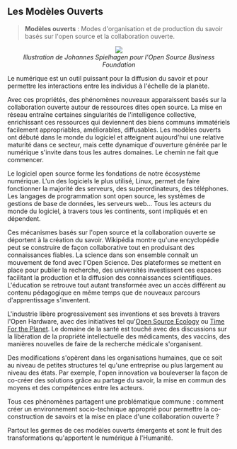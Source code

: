 ## Les Modèles Ouverts

> **Modèles ouverts** : Modes d'organisation et de production du savoir basés sur l'open source et la collaboration ouverte.

<p align="center" width="100%">
    <img src="https://raw.githubusercontent.com/Open-Models/Brique/main/images/modele_ouverts.png">
    <br>
    <i>Illustration de Johannes Spielhagen pour l'Open Source Business Foundation</i>
</p>

Le numérique est un outil puissant pour la diffusion du savoir et pour permettre les interactions entre les individus à l'échelle de la planète.

Avec ces propriétés, des phénomènes nouveaux apparaissent basés sur la collaboration ouverte autour de ressources dites open source. La mise en réseau entraîne certaines singularités de l'intelligence collective, enrichissant ces ressources qui deviennent des biens communs immatériels facilement appropriables, améliorables, diffusables. Les modèles ouverts ont débuté dans le monde du logiciel et atteignent aujourd'hui une relative maturité dans ce secteur, mais cette dynamique d'ouverture générée par le numérique s'invite dans tous les autres domaines. Le chemin ne fait que commencer.

Le logiciel open source forme les fondations de notre écosystème numérique. L'un des logiciels le plus utilisé, Linux, permet de faire fonctionner la majorité des serveurs, des superordinateurs, des téléphones. Les langages de programmation sont open source, les systèmes de gestions de base de données, les serveurs web... Tous les acteurs du monde du logiciel, à travers tous les continents, sont impliqués et en dépendent.

Ces mécanismes basés sur l'open source et la collaboration ouverte se déportent à la création du savoir. Wikipédia montre qu'une encyclopédie peut se construire de façon collaborative tout en produisant des connaissances fiables. La science dans son ensemble connaît un mouvement de fond avec l'Open Science. Des plateformes se mettent en place pour publier la recherche, des universités investissent ces espaces facilitant la production et la diffusion des connaissances scientifiques. L'éducation se retrouve tout autant transformée avec un accès différent au contenu pédagogique en même temps que de nouveaux parcours d'apprentissage s'inventent.

L'industrie libère progressivement ses inventions et ses brevets à travers l'Open Hardware, avec des initiatives tel qu'[Open Source Ecology](https://www.opensourceecology.org/) ou [Time For the Planet](https://www.time-planet.com/fr). Le domaine de la santé est touché avec des discussions sur la libération de la propriété intellectuelle des médicaments, des vaccins, des manières nouvelles de faire de la recherche médicale s'organisent.

Des modifications s'opèrent dans les organisations humaines, que ce soit au niveau de petites structures tel qu'une entreprise ou plus largement au niveau des états. Par exemple, l'open innovation va bouleverser la façon de co-créer des solutions grâce au partage du savoir, la mise en commun des moyens et des compétences entre les acteurs.

Tous ces phénomènes partagent une problématique commune : comment créer un environnement socio-technique approprié pour permettre la co-construction de savoirs et la mise en place d'une collaboration ouverte ?

Partout les germes de ces modèles ouverts émergents et sont le fruit des transformations qu'apportent le numérique à l'Humanité.
